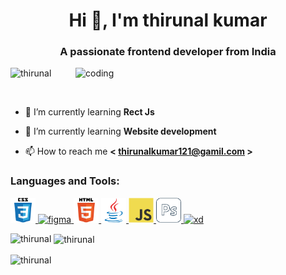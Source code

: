 <h1 align="center">Hi 👋, I'm thirunal kumar</h1>
<h3 align="center">A passionate frontend developer from India</h3>
<img align="right" alt="coding" width="400" src="![image](https://user-images.githubusercontent.com/122224566/212102745-957817d0-53e0-4b74-82b8-945e422986e0.png)>

<p align="left"> <img src="https://komarev.com/ghpvc/?username=thirunal&label=Profile%20views&color=0e75b6&style=flat" alt="thirunal" /> </p>

<p align="left"> <a href="https://twitter.com/" target="blank"><img src="https://img.shields.io/twitter/follow/?logo=twitter&style=for-the-badge" alt="" /></a> </p>

- 🌱 I’m currently learning **Rect Js**
- 🌱 I’m currently learning **Website development**

- 📫 How to reach me **< thirunalkumar121@gamil.com >**


<p align="left">
</p>

<h3 align="left">Languages and Tools:</h3>
<p align="left"> <a href="https://www.w3schools.com/css/" target="_blank" rel="noreferrer"> <img src="https://raw.githubusercontent.com/devicons/devicon/master/icons/css3/css3-original-wordmark.svg" alt="css3" width="40" height="40"/> </a> <a href="https://www.figma.com/" target="_blank" rel="noreferrer"> <img src="https://www.vectorlogo.zone/logos/figma/figma-icon.svg" alt="figma" width="40" height="40"/> </a> <a href="https://www.w3.org/html/" target="_blank" rel="noreferrer"> <img src="https://raw.githubusercontent.com/devicons/devicon/master/icons/html5/html5-original-wordmark.svg" alt="html5" width="40" height="40"/> </a> <a href="https://www.java.com" target="_blank" rel="noreferrer"> <img src="https://raw.githubusercontent.com/devicons/devicon/master/icons/java/java-original.svg" alt="java" width="40" height="40"/> </a> <a href="https://developer.mozilla.org/en-US/docs/Web/JavaScript" target="_blank" rel="noreferrer"> <img src="https://raw.githubusercontent.com/devicons/devicon/master/icons/javascript/javascript-original.svg" alt="javascript" width="40" height="40"/> </a> <a href="https://www.photoshop.com/en" target="_blank" rel="noreferrer"> <img src="https://raw.githubusercontent.com/devicons/devicon/master/icons/photoshop/photoshop-line.svg" alt="photoshop" width="40" height="40"/> </a>  <a href="https://www.adobe.com/products/xd.html" target="_blank" rel="noreferrer"> <img src="https://cdn.worldvectorlogo.com/logos/adobe-xd.svg" alt="xd" width="40" height="40"/> </a> </p>

<p><img align="left" src="https://github-readme-stats.vercel.app/api/top-langs?username=thirunal&show_icons=true&locale=en&layout=compact" alt="thirunal" /></p>

<p>&nbsp;<img align="center" src="https://github-readme-stats.vercel.app/api?username=thirunal&show_icons=true&locale=en" alt="thirunal" /></p>

<p><img align="center" src="https://github-readme-streak-stats.herokuapp.com/?user=thirunal&" alt="thirunal" /></p>
